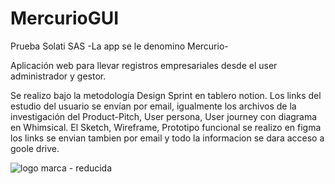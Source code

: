 # MercurioGUI
Prueba Solati SAS -La app se le denomino Mercurio-

Aplicación web para llevar registros empresariales desde el user administrador y gestor.

Se realizo bajo la metodología Design Sprint en tablero notion. Los links del estudio del usuario se envían por email, igualmente los archivos de la investigación del Product-Pitch, User persona, User journey con diagrama en Whimsical. El Sketch, Wireframe, Prototipo funcional se realizo en figma los links se envian tambien por email y todo la informacion se dara acceso a goole drive.

![logo marca - reducida](https://github.com/DIGORACCOON4279/MercurioGUI/assets/88150970/e8492f0f-bf40-4810-ab83-fea9f0dfe61e)
